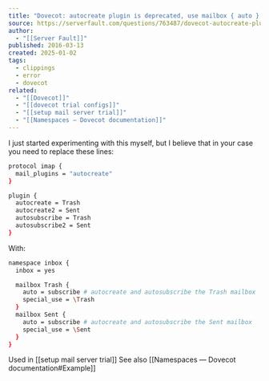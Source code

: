 ```yaml
---
title: "Dovecot: autocreate plugin is deprecated, use mailbox { auto } setting"
source: https://serverfault.com/questions/763487/dovecot-autocreate-plugin-is-deprecated-use-mailbox-auto-setting
author:
  - "[[Server Fault]]"
published: 2016-03-13
created: 2025-01-02
tags:
  - clippings
  - error
  - dovecot
related:
  - "[[Dovecot]]"
  - "[[dovecot trial configs]]"
  - "[[setup mail server trial]]"
  - "[[Namespaces — Dovecot documentation]]"
---
```

I just started experimenting with this myself, but I believe that in your case you need to replace these lines:

```bash
protocol imap {
  mail_plugins = "autocreate"
}

plugin {
  autocreate = Trash
  autocreate2 = Sent
  autosubscribe = Trash
  autosubscribe2 = Sent
}
```

With:
```bash
namespace inbox {
  inbox = yes

  mailbox Trash {
    auto = subscribe # autocreate and autosubscribe the Trash mailbox
    special_use = \Trash
  }
  mailbox Sent {
    auto = subscribe # autocreate and autosubscribe the Sent mailbox
    special_use = \Sent
  }
}
```
 
Used in [[setup mail server trial]]
See also [[Namespaces — Dovecot documentation#Example]]

